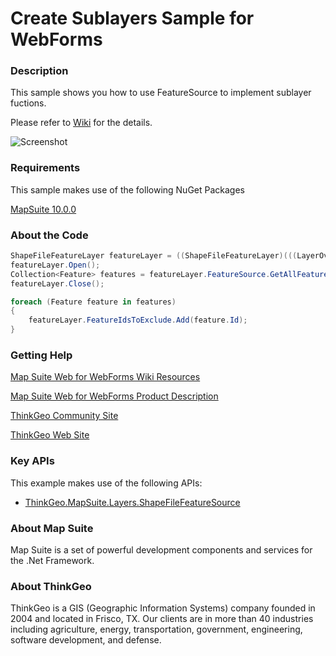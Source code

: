 # Create Sublayers Sample for WebForms

### Description
This sample shows you how to use FeatureSource to implement sublayer fuctions.

Please refer to [Wiki](http://wiki.thinkgeo.com/wiki/map_suite_web_for_webforms) for the details.

![Screenshot](https://github.com/ThinkGeo/CreateSublayersSample-ForWebForms/blob/master/Screenshot.gif)

### Requirements
This sample makes use of the following NuGet Packages

[MapSuite 10.0.0](https://www.nuget.org/packages?q=ThinkGeo)

### About the Code
```csharp
ShapeFileFeatureLayer featureLayer = ((ShapeFileFeatureLayer)(((LayerOverlay)Map1.CustomOverlays[1]).Layers[0]));
featureLayer.Open();
Collection<Feature> features = featureLayer.FeatureSource.GetAllFeatures(ReturningColumnsType.AllColumns);
featureLayer.Close();

foreach (Feature feature in features)
{
    featureLayer.FeatureIdsToExclude.Add(feature.Id);
}
```
### Getting Help

[Map Suite Web for WebForms Wiki Resources](http://wiki.thinkgeo.com/wiki/map_suite_web_for_webforms)

[Map Suite Web for WebForms Product Description](https://thinkgeo.com/ui-controls#web-platforms)

[ThinkGeo Community Site](http://community.thinkgeo.com/)

[ThinkGeo Web Site](http://www.thinkgeo.com)

### Key APIs
This example makes use of the following APIs:

- [ThinkGeo.MapSuite.Layers.ShapeFileFeatureSource](http://wiki.thinkgeo.com/wiki/api/ThinkGeo.MapSuite.Layers.ShapeFileFeatureSource)

### About Map Suite
Map Suite is a set of powerful development components and services for the .Net Framework.

### About ThinkGeo
ThinkGeo is a GIS (Geographic Information Systems) company founded in 2004 and located in Frisco, TX. Our clients are in more than 40 industries including agriculture, energy, transportation, government, engineering, software development, and defense.

